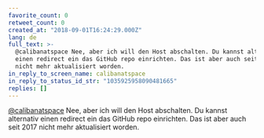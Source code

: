 ```yaml
---
favorite_count: 0
retweet_count: 0
created_at: "2018-09-01T16:24:29.000Z"
lang: de
full_text: >-
  @calibanatspace Nee, aber ich will den Host abschalten. Du kannst alternativ
  einen redirect ein das GitHub repo einrichten. Das ist aber auch seit 2017
  nicht mehr aktualisiert worden.
in_reply_to_screen_name: calibanatspace
in_reply_to_status_id_str: "1035925958090481665"
replies: []
---
```


[@calibanatspace](https://twitter.com/calibanatspace) Nee, aber ich will den
Host abschalten. Du kannst alternativ einen redirect ein das GitHub repo
einrichten. Das ist aber auch seit 2017 nicht mehr aktualisiert worden.

